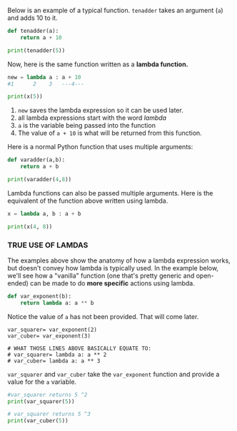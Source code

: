 Below is an example of a typical function. `tenadder` takes an argument (`a`) and adds 10 to it.

```python
def tenadder(a):
    return a + 10

print(tenadder(5))
```

Now, here is the same function written as a **lambda function.**

```python
new = lambda a : a + 10
#1      2    3   ---4---  

print(x(5))
```
1. `new` saves the lambda expression so it can be used later.
2. all lambda expressions start with the word *lambda*
3. `a` is the variable being passed into the function
4. The value of `a + 10` is what will be returned from this function.

Here is a normal Python function that uses multiple arguments:

```python
def varadder(a,b):
    return a + b

print(varadder(4,8))
```

Lambda functions can also be passed multiple arguments. Here is the equivalent of the function above written using lambda.

```python
x = lambda a, b : a + b

print(x(4, 8))
```

### TRUE USE OF LAMDAS

The examples above show the anatomy of how a lambda expression works, but doesn't convey how lambda is typically used. In the example below, we'll see how a "vanilla" function (one that's pretty generic and open-ended) can be made to do **more specific** actions using lambda.

```python
def var_exponent(b):
    return lambda a: a ** b
```

Notice the value of `a` has not been provided. That will come later.

```
var_squarer= var_exponent(2)
var_cuber= var_exponent(3)

# WHAT THOSE LINES ABOVE BASICALLY EQUATE TO:
# var_squarer= lambda a: a ** 2
# var_cuber= lambda a: a ** 3
```

`var_squarer` and `var_cuber` take the `var_exponent` function and provide a value for the `a` variable.

```python
#var_squarer returns 5 ^2
print(var_squarer(5))

# var_squarer returns 5 ^3
print(var_cuber(5))
```
